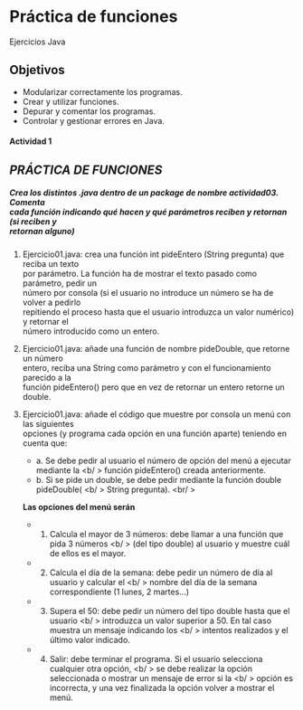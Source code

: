 # Práctica de funciones
Ejercicios Java 

## Objetivos


-	Modularizar correctamente los programas. 
-	Crear y utilizar funciones.
-	Depurar y comentar los programas.
-	Controlar y gestionar errores en Java.


#### Actividad 1
## *PRÁCTICA DE FUNCIONES*


##### **Crea los distintos .java dentro de un package de nombre actividad03. Comenta <br />  cada función indicando qué hacen y qué parámetros reciben y retornan (si reciben y <br />  retornan alguno)**


1. Ejercicio01.java: crea una función  int pideEntero (String pregunta)  que reciba un texto <br />  por parámetro. La función ha de mostrar el texto pasado como parámetro, pedir un <br />  número por consola (si el usuario no introduce un número se ha de volver a pedirlo <br />  repitiendo el proceso hasta que el usuario introduzca un valor numérico) y retornar el <br />  número introducido como un entero.

2. Ejercicio01.java: añade una función de nombre pideDouble, que retorne un número <br />  entero, reciba una String como parámetro  y con el funcionamiento parecido a la <br />  función  pideEntero() pero que en vez de retornar un entero retorne un double.

3. Ejercicio01.java: añade el código que muestre por consola un  menú con las siguientes <br />  opciones (y programa cada opción en una función aparte)  teniendo en cuenta que:
    * a. Se debe pedir al usuario el número de opción del menú a ejecutar mediante la   <b/ >  función pideEntero() creada anteriormente. 
    * b. Si se pide un double, se debe pedir mediante la función double pideDouble( <b/ >    String pregunta). <br/ >
    
    **Las opciones del menú serán**
   * 1.	Calcula el mayor de 3 números: debe llamar a una función que pida 3 números <b/ >   (del tipo double) al usuario y muestre cuál de ellos es el mayor.
   * 2.	Calcula el día de la semana: debe pedir un número de día al usuario y calcular el <b/ >   nombre del día de la semana correspondiente (1 lunes, 2 martes...)
   * 3.	Supera el 50: debe pedir un número del tipo double hasta que el usuario <b/ >   introduzca un valor superior a 50. En tal caso muestra un mensaje indicando los <b/ >   intentos realizados y el último valor indicado.
   * 4.	Salir: debe terminar el programa. Si el usuario selecciona cualquier otra opción, <b/ >   se debe realizar la opción seleccionada o mostrar un mensaje de error si la <b/ >   opción es incorrecta, y una vez finalizada la opción volver a mostrar el menú.
